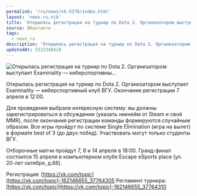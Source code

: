 ```yaml
---
permalink: '/ru/news/vk-5276/index.html'
layout: 'news.ru.njk'
title: 'Открылась регистрация на турнир по Dota 2. Организатором выступает Examinality — киберспортивны'
source: ВКонтакте
tags:
  - news_ru
description: 'Открылась регистрация на турнир по Dota 2. Организатором выступает Examinality — киберспортивны…'
updatedAt: 1522346618
---
```

![Открылась регистрация на турнир по Dota 2. Организатором выступает Examinality — киберспортивны…](https://sun9-10.userapi.com/impf/yGgUpz9G3qe9NnVGXke2dpM72OpDwl-5rMul4A/z87NgKSUfnU.jpg?size=1200x675&quality=96&proxy=1&sign=497de41a8c64539e7e8d9a40d4257d9b&c_uniq_tag=hF04C3jZMWVrosWv55256mZ4-s6ATyzqz3_CmSeWZzk&type=album)

Открылась регистрация на турнир по Dota 2. Организатором выступает Examinality — киберспортивный клуб ВГУ. Окончание регистрации 7 апреля в 12:00.

Для проведения выбрали интересную систему: вы должны зарегистрироваться в обсуждении (указать никнейм от Steam и свой MMR), после окончания регистрации команды формируются случайным образом. Все игры пройдут по системе Single Elimination (игра на вылет) в формате best of 3 (до двух побед). Участвовать могут только студенты ВГУ.

Отборочные матчи пройдут 7, 8 и 14 апреля в 18:00. Гранд-финал состоится 15 апреля в компьютерном клубе Escape eSports place (ул. 20-лет октября, д.66).

Регистрация: [https://vk.com/topic](https://vk.com/topic)-162146655_37764305
Регламент турнира: [https://vk.com/topic](https://vk.com/topic)-162146655_37764310

